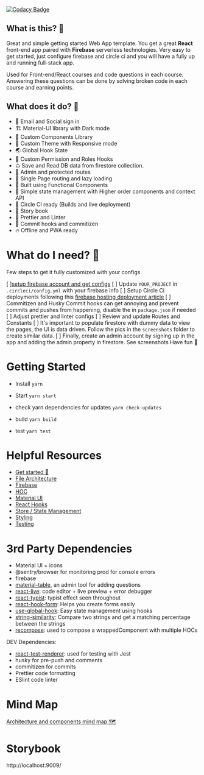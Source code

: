 [![Codacy Badge](https://api.codacy.com/project/badge/Grade/0b57ecbebd9b431c8071e0e42fb89b7b)](https://www.codacy.com?utm_source=github.com&utm_medium=referral&utm_content=mo-sharif/MoSkool&utm_campaign=Badge_Grade)

## What is this? 🤩

Great and simple getting started Web App template. You get a great **React** front-end app paired with **Firebase** serverless technologies. Very easy to get started, just configure firebase and circle ci and you will have a fully up and running full-stack app.

Used for Front-end/React courses and code questions in each course. Answering these questions can be done by solving broken code in each course and earning points.

## What does it do? 🤔

- 📝 Email and Social sign in
- 🏗 Material-UI library with Dark mode
- 🚀 Custom Components Library
- 🎉 Custom Theme with Responsive mode
- 🌏 Global Hook State
- 🎣 Custom Permission and Roles Hooks
- ♺ Save and Read DB data from firestore collection.
- 🚓 Admin and protected routes
- 📱 Single Page routing and lazy loading
- 🍼 Built using Functional Components
- 🙏 Simple state management with Higher order components and context API
- 🚢 Circle CI ready (Builds and live deployment)
- 💎 Story book
- 💅 Prettier and Linter
- 🛂 Commit hooks and commitizen
- 🔥 Offline and PWA ready

# What do I need? 🤘

Few steps to get it fully customized with your configs

[ ][setup firebase account and get configs](https://www.robinwieruch.de/complete-firebase-authentication-react-tutorial)
[ ] Update `YOUR_PROJECT` in `.circleci/config.yml` with your firebase info
[ ] Setup Circle Ci deployments following this [firebase hosting deployment article](https://circleci.com/blog/automatically-deploy-a-gatsby-site-to-firebase-hosting/)
[ ] Commitizen and Husky Commit hooks can get annoying and prevent commits and pushes from happening, disable the in `package.json` if needed
[ ] Adjust prettier and linter configs
[ ] Review and update Routes and Constants
[ ] It's important to populate firestore with dummy data to view the pages, the UI is data driven. Follow the pics in the `screenshots` folder to create similar data.
[ ] Finally, create an admin account by signing up in the app and adding the admin property in firestore. See screenshots Have fun 🤘

# Getting Started

- Install `yarn`
- Start `yarn start`

- check yarn dependencies for updates `yarn check-updates`
- build `yarn build`
- test `yarn test`

# Helpful Resources

- [Get started 🚀](docs/ONBOARDING.md)
- [File Architecture](docs/ARCHITECTURE.md)
- [Firebase](docs/FIREBASE.md)
- [HOC](docs/HOC.md)
- [Material UI](docs/MATERIAL.md)
- [React Hooks](docs/REACT_HOOKS.md)
- [Store / State Management](docs/STATE_MANAGEMENT.md)
- [Styling](docs/STYLING.md)
- [Testing](docs/TESTING.md)

# 3rd Party Dependencies

- Material UI + icons
- @sentry/browser for monitoring prod for console errors
- firebase
- [material-table](https://material-table.com/#/), an admin tool for adding questions
- [react-live](https://github.com/FormidableLabs/react-live): code editor + live preview + error debugger
- [react-typist](https://github.com/jstejada/react-typist): typist effect seen throughout
- [react-hook-form](https://react-hook-form.com/get-started): Helps you create forms easily
- [use-global-hook](https://www.npmjs.com/package/use-global-hook): Easy state management using hooks
- [string-similarity](https://www.npmjs.com/package/string-similarity): Compare two strings and get a matching percentage between the strings
- [recompose](https://github.com/acdlite/recompose): used to compose a wrappedComponent with multiple HOCs

DEV Dependencies:

- [react-test-renderer](https://reactjs.org/docs/test-renderer.html): used for testing with Jest
- husky for pre-push and comments
- commitizen for commits
- Prettier code formatting
- ESlint code linter

# Mind Map

[Architecture and components mind map 🗺](https://www.mindmeister.com/1454606428/pages-containers)

# Storybook

http://localhost:9009/
